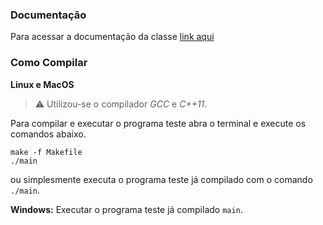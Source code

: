 ### Documentação
Para acessar a documentação da classe [link aqui](https://github.com/buzutilucas/scientific-programming/tree/master/Ex01/Fila/Doc)

### Como Compilar
__Linux e MacOS__

> :warning:  Utilizou-se o compilador _GCC_ e _C++11_.

Para compilar e executar o programa teste abra o terminal e execute os comandos abaixo.
```
make -f Makefile
./main
```
ou simplesmente executa o programa teste já compilado com o comando `./main`.

__Windows:__ Executar o programa teste já compilado `main`.
